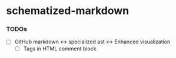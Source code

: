 schematized-markdown
====================
### TODOs
- [ ] GitHub markdown <-> specialized ast  <-> Enhanced visualization
  - [ ] Tags in HTML comment block
